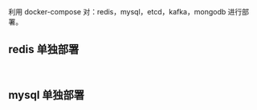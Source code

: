 
利用 docker-compose 对：redis，mysql，etcd，kafka，mongodb 进行部署。

## redis 单独部署

```


```

## mysql 单独部署

```

```



